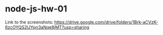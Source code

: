 # node-js-hw-01

Link to the screenshots: https://drive.google.com/drive/folders/1Brk-aCVzK-6zcOYQS2lJYpn3aNqe8jMT?usp=sharing
